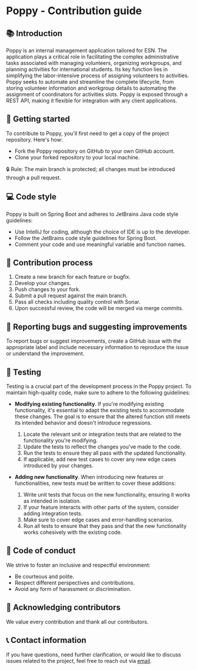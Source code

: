 # Poppy - Contribution guide

## 📚 Introduction

Poppy is an internal management application tailored for ESN. The application plays a critical role in facilitating the complex administrative tasks associated with managing volunteers, organizing workgroups, and planning activities for international students. Its key function lies in simplifying the labor-intensive process of assigning volunteers to activities. Poppy seeks to automate and streamline the complete lifecycle, from storing volunteer information and workgroup details to automating the assignment of coordinators for activities slots. Poppy is exposed through a REST API, making it flexible for integration with any client applications.

## 🚀 Getting started

To contribute to Poppy, you'll first need to get a copy of the project repository. Here's how:

- Fork the Poppy repository on GitHub to your own GitHub account.
- Clone your forked repository to your local machine.

🔒 Rule: The main branch is protected; all changes must be introduced through a pull request.

## 💻 Code style

Poppy is built on Spring Boot and adheres to JetBrains Java code style guidelines:

- Use IntelliJ for coding, although the choice of IDE is up to the developer.
- Follow the JetBrains code style guidelines for Spring Boot.
- Comment your code and use meaningful variable and function names.

## 🔄 Contribution process

1. Create a new branch for each feature or bugfix.
2. Develop your changes.
3. Push changes to your fork.
4. Submit a pull request against the main branch.
5. Pass all checks including quality control with Sonar.
6. Upon successful review, the code will be merged via merge commits.

## 🐛 Reporting bugs and suggesting improvements

To report bugs or suggest improvements, create a GitHub issue with the appropriate label and include necessary information to reproduce the issue or understand the improvement.

## 🧪 Testing

Testing is a crucial part of the development process in the Poppy project. To maintain high-quality code, make sure to adhere to the following guidelines:

- **Modifying existing functionality**. If you're modifying existing functionality, it's essential to adapt the existing tests to accommodate these changes. The goal is to ensure that the altered function still meets its intended behavior and doesn't introduce regressions.

  1. Locate the relevant unit or integration tests that are related to the functionality you're modifying.
  2. Update the tests to reflect the changes you've made to the code.
  3. Run the tests to ensure they all pass with the updated functionality.
  4. If applicable, add new test cases to cover any new edge cases introduced by your changes.

- **Adding new functionality**. When introducing new features or functionalities, new tests must be written to cover these additions:
  1. Write unit tests that focus on the new functionality, ensuring it works as intended in isolation.
  2. If your feature interacts with other parts of the system, consider adding integration tests.
  3. Make sure to cover edge cases and error-handling scenarios.
  4. Run all tests to ensure that they pass and that the new functionality works cohesively with the existing code.

## 🤝 Code of conduct

We strive to foster an inclusive and respectful environment:

- Be courteous and polite.
- Respect different perspectives and contributions.
- Avoid any form of harassment or discrimination.

## 👏 Acknowledging contributors

We value every contribution and thank all our contributors.

## 📞 Contact information

If you have questions, need further clarification, or would like to discuss issues related to the project, feel free to reach out via [email](mailto:rgarver@correo.ugr.es).
